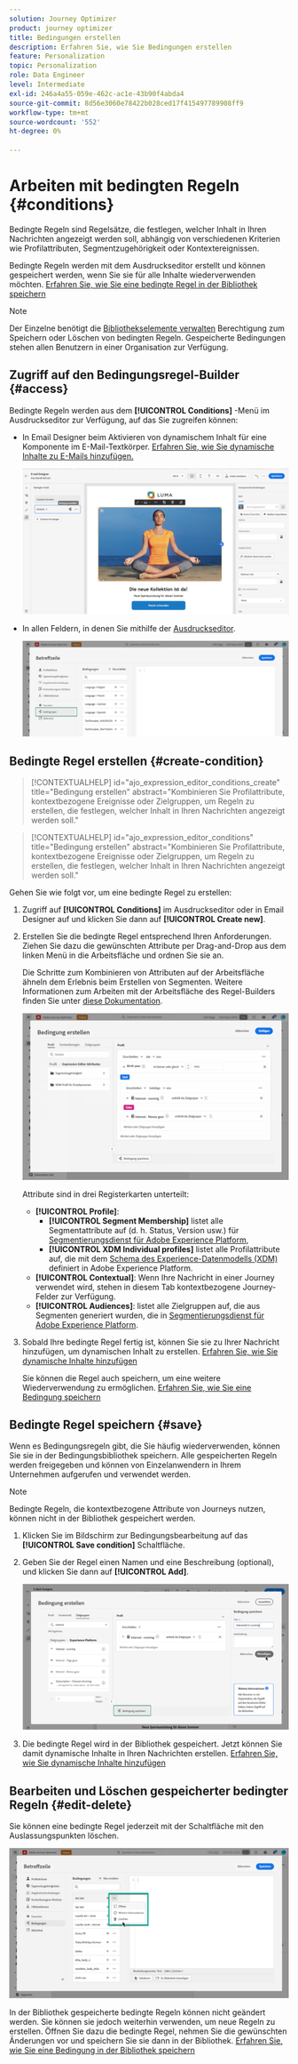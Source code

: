 ```yaml
---
solution: Journey Optimizer
product: journey optimizer
title: Bedingungen erstellen
description: Erfahren Sie, wie Sie Bedingungen erstellen
feature: Personalization
topic: Personalization
role: Data Engineer
level: Intermediate
exl-id: 246a4a55-059e-462c-ac1e-43b90f4abda4
source-git-commit: 8d56e3060e78422b028ced17f415497789908ff9
workflow-type: tm+mt
source-wordcount: '552'
ht-degree: 0%

---
```


# Arbeiten mit bedingten Regeln {#conditions}

Bedingte Regeln sind Regelsätze, die festlegen, welcher Inhalt in Ihren Nachrichten angezeigt werden soll, abhängig von verschiedenen Kriterien wie Profilattributen, Segmentzugehörigkeit oder Kontextereignissen.

Bedingte Regeln werden mit dem Ausdruckseditor erstellt und können gespeichert werden, wenn Sie sie für alle Inhalte wiederverwenden möchten. [Erfahren Sie, wie Sie eine bedingte Regel in der Bibliothek speichern](#save)

>[!NOTE]
>
>Der Einzelne benötigt die [Bibliothekselemente verwalten](../administration/ootb-product-profiles.md) Berechtigung zum Speichern oder Löschen von bedingten Regeln. Gespeicherte Bedingungen stehen allen Benutzern in einer Organisation zur Verfügung.

## Zugriff auf den Bedingungsregel-Builder {#access}

Bedingte Regeln werden aus dem **[!UICONTROL Conditions]** -Menü im Ausdruckseditor zur Verfügung, auf das Sie zugreifen können:

* In Email Designer beim Aktivieren von dynamischem Inhalt für eine Komponente im E-Mail-Textkörper. [Erfahren Sie, wie Sie dynamische Inhalte zu E-Mails hinzufügen.](dynamic-content.md#emails)

   ![](assets/conditions-access-email.png)

* In allen Feldern, in denen Sie mithilfe der [Ausdruckseditor](personalization-build-expressions.md).

   ![](assets/conditions-access-editor.png)

## Bedingte Regel erstellen {#create-condition}

>[!CONTEXTUALHELP]
>id="ajo_expression_editor_conditions_create"
>title="Bedingung erstellen"
>abstract="Kombinieren Sie Profilattribute, kontextbezogene Ereignisse oder Zielgruppen, um Regeln zu erstellen, die festlegen, welcher Inhalt in Ihren Nachrichten angezeigt werden soll."

>[!CONTEXTUALHELP]
>id="ajo_expression_editor_conditions"
>title="Bedingung erstellen"
>abstract="Kombinieren Sie Profilattribute, kontextbezogene Ereignisse oder Zielgruppen, um Regeln zu erstellen, die festlegen, welcher Inhalt in Ihren Nachrichten angezeigt werden soll."

Gehen Sie wie folgt vor, um eine bedingte Regel zu erstellen:

1. Zugriff auf **[!UICONTROL Conditions]** im Ausdruckseditor oder in Email Designer auf und klicken Sie dann auf **[!UICONTROL Create new]**.

1. Erstellen Sie die bedingte Regel entsprechend Ihren Anforderungen. Ziehen Sie dazu die gewünschten Attribute per Drag-and-Drop aus dem linken Menü in die Arbeitsfläche und ordnen Sie sie an.

   Die Schritte zum Kombinieren von Attributen auf der Arbeitsfläche ähneln dem Erlebnis beim Erstellen von Segmenten. Weitere Informationen zum Arbeiten mit der Arbeitsfläche des Regel-Builders finden Sie unter [diese Dokumentation](https://experienceleague.adobe.com/docs/experience-platform/segmentation/ui/segment-builder.html?lang=en#rule-builder-canvas).

   ![](assets/conditions-create.png)

   Attribute sind in drei Registerkarten unterteilt:

   * **[!UICONTROL Profile]**:
      * **[!UICONTROL Segment Membership]** listet alle Segmentattribute auf (d. h. Status, Version usw.) für [Segmentierungsdienst für Adobe Experience Platform](https://experienceleague.adobe.com/docs/experience-platform/segmentation/home.html),
      * **[!UICONTROL XDM Individual profiles]** listet alle Profilattribute auf, die mit dem [Schema des Experience-Datenmodells (XDM)](https://experienceleague.adobe.com/docs/experience-platform/xdm/home.html) definiert in Adobe Experience Platform.
   * **[!UICONTROL Contextual]**: Wenn Ihre Nachricht in einer Journey verwendet wird, stehen in diesem Tab kontextbezogene Journey-Felder zur Verfügung.
   * **[!UICONTROL Audiences]**: listet alle Zielgruppen auf, die aus Segmenten generiert wurden, die in [Segmentierungsdienst für Adobe Experience Platform](https://experienceleague.adobe.com/docs/experience-platform/segmentation/home.html).

1. Sobald Ihre bedingte Regel fertig ist, können Sie sie zu Ihrer Nachricht hinzufügen, um dynamischen Inhalt zu erstellen. [Erfahren Sie, wie Sie dynamische Inhalte hinzufügen](dynamic-content.md)

   Sie können die Regel auch speichern, um eine weitere Wiederverwendung zu ermöglichen. [Erfahren Sie, wie Sie eine Bedingung speichern](#save)

## Bedingte Regel speichern {#save}

Wenn es Bedingungsregeln gibt, die Sie häufig wiederverwenden, können Sie sie in der Bedingungsbibliothek speichern. Alle gespeicherten Regeln werden freigegeben und können von Einzelanwendern in Ihrem Unternehmen aufgerufen und verwendet werden.

>[!NOTE]
>
>Bedingte Regeln, die kontextbezogene Attribute von Journeys nutzen, können nicht in der Bibliothek gespeichert werden.

1. Klicken Sie im Bildschirm zur Bedingungsbearbeitung auf das **[!UICONTROL Save condition]** Schaltfläche.

1. Geben Sie der Regel einen Namen und eine Beschreibung (optional), und klicken Sie dann auf **[!UICONTROL Add]**.

   ![](assets/conditions-name-description.png)

1. Die bedingte Regel wird in der Bibliothek gespeichert. Jetzt können Sie damit dynamische Inhalte in Ihren Nachrichten erstellen. [Erfahren Sie, wie Sie dynamische Inhalte hinzufügen](dynamic-content.md)

## Bearbeiten und Löschen gespeicherter bedingter Regeln {#edit-delete}

Sie können eine bedingte Regel jederzeit mit der Schaltfläche mit den Auslassungspunkten löschen.

![](assets/conditions-open.png)

In der Bibliothek gespeicherte bedingte Regeln können nicht geändert werden. Sie können sie jedoch weiterhin verwenden, um neue Regeln zu erstellen. Öffnen Sie dazu die bedingte Regel, nehmen Sie die gewünschten Änderungen vor und speichern Sie sie dann in der Bibliothek. [Erfahren Sie, wie Sie eine Bedingung in der Bibliothek speichern](#save)
